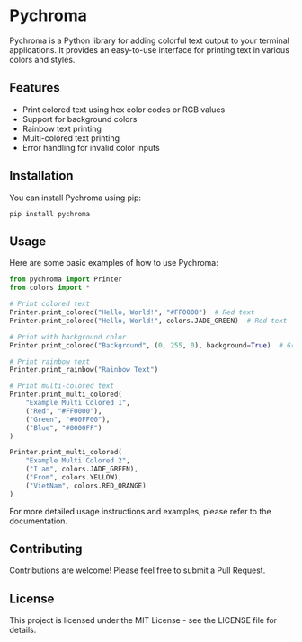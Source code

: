# Pychroma

Pychroma is a Python library for adding colorful text output to your terminal applications. It provides an easy-to-use interface for printing text in various colors and styles.

## Features

- Print colored text using hex color codes or RGB values
- Support for background colors
- Rainbow text printing
- Multi-colored text printing
- Error handling for invalid color inputs

## Installation

You can install Pychroma using pip:

```
pip install pychroma
```

## Usage

Here are some basic examples of how to use Pychroma:

```python
from pychroma import Printer
from colors import *

# Print colored text
Printer.print_colored("Hello, World!", "#FF0000")  # Red text
Printer.print_colored("Hello, World!", colors.JADE_GREEN)  # Red text

# Print with background color
Printer.print_colored("Background", (0, 255, 0), background=True)  # Green background

# Print rainbow text
Printer.print_rainbow("Rainbow Text")

# Print multi-colored text
Printer.print_multi_colored(
    "Example Multi Colored 1",
    ("Red", "#FF0000"),
    ("Green", "#00FF00"),
    ("Blue", "#0000FF")
)

Printer.print_multi_colored(
    "Example Multi Colored 2",
    ("I am", colors.JADE_GREEN),
    ("From", colors.YELLOW),
    ("VietNam", colors.RED_ORANGE)
)
```

For more detailed usage instructions and examples, please refer to the documentation.

## Contributing

Contributions are welcome! Please feel free to submit a Pull Request.

## License

This project is licensed under the MIT License - see the LICENSE file for details.